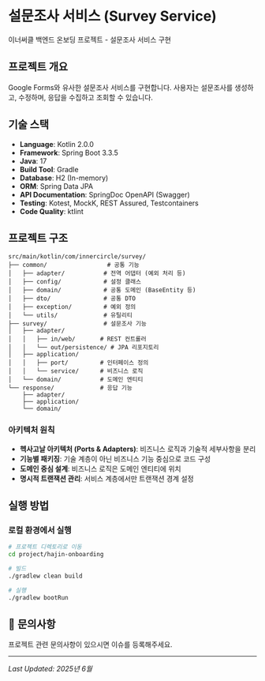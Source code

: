 # 설문조사 서비스 (Survey Service)

이너써클 백엔드 온보딩 프로젝트 - 설문조사 서비스 구현

## 프로젝트 개요

Google Forms와 유사한 설문조사 서비스를 구현합니다. 사용자는 설문조사를 생성하고, 수정하며, 응답을 수집하고 조회할 수 있습니다.

## 기술 스택

- **Language**: Kotlin 2.0.0
- **Framework**: Spring Boot 3.3.5
- **Java**: 17
- **Build Tool**: Gradle
- **Database**: H2 (In-memory)
- **ORM**: Spring Data JPA
- **API Documentation**: SpringDoc OpenAPI (Swagger)
- **Testing**: Kotest, MockK, REST Assured, Testcontainers
- **Code Quality**: ktlint

## 프로젝트 구조

```
src/main/kotlin/com/innercircle/survey/
├── common/                 # 공통 기능
│   ├── adapter/           # 전역 어댑터 (예외 처리 등)
│   ├── config/            # 설정 클래스
│   ├── domain/            # 공통 도메인 (BaseEntity 등)
│   ├── dto/               # 공통 DTO
│   ├── exception/         # 예외 정의
│   └── utils/             # 유틸리티
├── survey/                # 설문조사 기능
│   ├── adapter/
│   │   ├── in/web/       # REST 컨트롤러
│   │   └── out/persistence/ # JPA 리포지토리
│   ├── application/
│   │   ├── port/         # 인터페이스 정의
│   │   └── service/      # 비즈니스 로직
│   └── domain/           # 도메인 엔티티
└── response/             # 응답 기능
    ├── adapter/
    ├── application/
    └── domain/
```

### 아키텍처 원칙

- **헥사고날 아키텍처 (Ports & Adapters)**: 비즈니스 로직과 기술적 세부사항을 분리
- **기능별 패키징**: 기술 계층이 아닌 비즈니스 기능 중심으로 코드 구성
- **도메인 중심 설계**: 비즈니스 로직은 도메인 엔티티에 위치
- **명시적 트랜잭션 관리**: 서비스 계층에서만 트랜잭션 경계 설정

## 실행 방법

### 로컬 환경에서 실행

```bash
# 프로젝트 디렉토리로 이동
cd project/hajin-onboarding

# 빌드
./gradlew clean build

# 실행
./gradlew bootRun
```

## 💬 문의사항

프로젝트 관련 문의사항이 있으시면 이슈를 등록해주세요.

---
*Last Updated: 2025년 6월*
